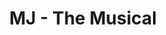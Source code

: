 ---
title: MJ - The Musical
poster: /assets/uploads/mj.jpg
header: /assets/uploads/mj-header.jpg
description: 'The life story of Michael Jackson arrives on Broadway. '
theater: Neil Simon Theatre
preview: '2021-12-06'
opening: '2022-02-01'
closing: ''
tonyaward: false
criticspick: false
trailer: 'https://www.youtube.com/watch?v=SQnSagWrgpU'
website: 'https://mjthemusical.com'
---